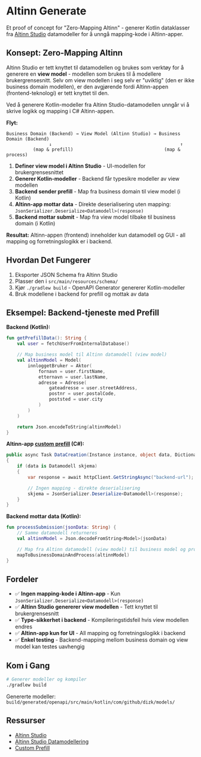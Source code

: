 # Altinn Generate

Et proof of concept for "Zero-Mapping Altinn" - generer Kotlin dataklasser fra [Altinn Studio](https://docs.altinn.studio/) datamodeller for å unngå mapping-kode i Altinn-apper.

## Konsept: Zero-Mapping Altinn

Altinn Studio er tett knyttet til datamodellen og brukes som verktøy for å generere en **view model** - modellen som brukes til å modellere brukergrensesnitt. Selv om view modellen i seg selv er "uviktig" (den er ikke business domain modellen), er den avgjørende fordi Altinn-appen (frontend-teknologi) er tett knyttet til den.

Ved å generere Kotlin-modeller fra Altinn Studio-datamodellen unngår vi å skrive logikk og mapping i C# Altinn-appen.

**Flyt:**
```
Business Domain (Backend) → View Model (Altinn Studio) → Business Domain (Backend)
                ↓                                                ↑
          (map & prefill)                                  (map & process)
```

1. **Definer view model i Altinn Studio** - UI-modellen for brukergrensesnittet
2. **Generer Kotlin-modeller** - Backend får typesikre modeller av view modellen
3. **Backend sender prefill** - Map fra business domain til view model (i Kotlin)
4. **Altinn-app mottar data** - Direkte deserialisering uten mapping: `JsonSerializer.Deserialize<Datamodell>(response)`
5. **Backend mottar submit** - Map fra view model tilbake til business domain (i Kotlin)

**Resultat:** Altinn-appen (frontend) inneholder kun datamodell og GUI - all mapping og forretningslogikk er i backend.

## Hvordan Det Fungerer

1. Eksporter JSON Schema fra Altinn Studio
2. Plasser den i `src/main/resources/schema/`
3. Kjør `./gradlew build` - OpenAPI Generator genererer Kotlin-modeller
4. Bruk modellene i backend for prefill og mottak av data

## Eksempel: Backend-tjeneste med Prefill

**Backend (Kotlin):**
```kotlin
fun getPrefillData(): String {
    val user = fetchUserFromInternalDatabase()

    // Map business model til Altinn datamodell (view model)
    val altinnModel = Model(
        innloggetBruker = Aktor(
            fornavn = user.firstName,
            etternavn = user.lastName,
            adresse = Adresse(
                gateadresse = user.streetAddress,
                postnr = user.postalCode,
                poststed = user.city
            )
        )
    )

    return Json.encodeToString(altinnModel)
}
```

**Altinn-app [custom prefill](https://docs.altinn.studio/nb/altinn-studio/v8/guides/development/prefill/custom/) (C#):**
```csharp
public async Task DataCreation(Instance instance, object data, Dictionary<string, string> prefill)
{
    if (data is Datamodell skjema)
    {
        var response = await httpClient.GetStringAsync("backend-url");

        // Ingen mapping - direkte deserialisering
        skjema = JsonSerializer.Deserialize<Datamodell>(response);
    }
}
```

**Backend mottar data (Kotlin):**
```kotlin
fun processSubmission(jsonData: String) {
    // Samme datamodell returneres
    val altinnModel = Json.decodeFromString<Model>(jsonData)

    // Map fra Altinn datamodell (view model) til business model og prosesser videre
    mapToBusinessDomainAndProcess(altinnModel)
}
```

## Fordeler

- ✅ **Ingen mapping-kode i Altinn-app** - Kun `JsonSerializer.Deserialize<Datamodell>(response)`
- ✅ **Altinn Studio genererer view modellen** - Tett knyttet til brukergrensesnitt
- ✅ **Type-sikkerhet i backend** - Kompileringstidsfeil hvis view modellen endres
- ✅ **Altinn-app kun for UI** - All mapping og forretningslogikk i backend
- ✅ **Enkel testing** - Backend-mapping mellom business domain og view model kan testes uavhengig

## Kom i Gang

```bash
# Generer modeller og kompiler
./gradlew build
```

Genererte modeller: `build/generated/openapi/src/main/kotlin/com/github/dizk/models/`

## Ressurser

- [Altinn Studio](https://docs.altinn.studio/nb/altinn-studio/v8/)
- [Altinn Studio Datamodellering](https://docs.altinn.studio/nb/altinn-studio/v8/reference/data/data-modeling/)
- [Custom Prefill](https://docs.altinn.studio/nb/altinn-studio/v8/guides/development/prefill/custom/)
